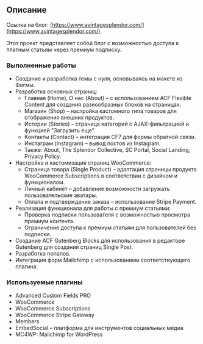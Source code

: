 
## Описание

Ссылка на блог: [https://www.avintagesplendor.com/](https://www.avintagesplendor.com/)

Этот проект представляет собой блог с возможностью доступа к платным статьям через премиум подписку.

### Выполненные работы

- Создание и разработка темы с нуля, основываясь на макете из Фигмы.
- Разработка основных страниц:
  - Главная (Home), О нас (About) – с использованием ACF Flexible Content для создания разнообразных блоков на страницах.
  - Магазин (Shop) – настройка кастомного типа товаров для отображения внешних продуктов.
  - Истории (Stories) – страница категорий с AJAX-фильтрацией и функцией "Загрузить еще".
  - Контакты (Contact) – интеграция CF7 для формы обратной связи.
  - Инстаграм (Instagram) – вывод постов из Instagram.
  - Также: About, The Splendor Collective, SC Portal, Social Landing, Privacy Policy.
- Настройка и кастомизация страниц WooCommerce:
  - Страница товара (Single Product) – адаптация страницы продукта WooCommerce Subscriptions в соответствии с дизайном и функционалом.
  - Личный кабинет – добавление возможности загружать пользовательские аватары.
  - Оплата и подтверждение заказа – использование Stripe Payment.
- Реализация функционала для работы с премиум статьями:
  - Проверка подписки пользователя с возможностью просмотра премиум контента.
  - Ограничение доступа к премиум статьям для пользователей без подписки.
- Создание ACF Gutenberg Blocks для использования в редакторе Gutenberg для создания страниц Single Post.
- Разработка попапов.
- Интеграция форм Mailchimp с использованием соответствующего плагина.

### Используемые плагины

- Advanced Custom Fields PRO
- WooCommerce
- WooCommerce Subscriptions
- WooCommerce Stripe Gateway
- Members
- EmbedSocial – платформа для инструментов социальных медиа
- MC4WP: Mailchimp for WordPress
